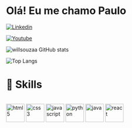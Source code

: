 
# Olá! Eu me chamo Paulo

[![Linkedin](    https://img.shields.io/badge/LinkedIn-0077B5?style=for-the-badge&logo=linkedin&logoColor=white)](www.linkedin.com/in/paulo-amancio-4b7bbb247
)

[![Youtube](https://img.shields.io/badge/YouTube-FF0000?style=for-the-badge&logo=youtube&logoColor=white)]()

![willsouzaa GitHub stats](https://github-readme-stats.vercel.app/api?username=willsouzaa&show_icons=true&theme=dark)

![Top Langs](https://github-readme-stats.vercel.app/api/top-langs/?username=willsouzaa&langs_count=8)


# 🚀 Skills

<div style="display: inline-block "><br>
<img height=50 align="center" alt="html5" src="https://img.shields.io/badge/HTML5-E34F26?style=for-the-badge&logo=html5&logoColor=white">

</div>
<div style="display: inline-block "><br>
<img height=50 align="center" alt="css3" src="https://img.shields.io/badge/CSS3-1572B6?style=for-the-badge&logo=css3&logoColor=white">
</div>
<div style="display: inline-block "><br>
<img height=50 align="center" alt="javascript" src="https://img.shields.io/badge/JavaScript-323330?style=for-the-badge&logo=javascript&logoColor=F7DF1E">
</div>
<div style="display: inline-block "><br>
<img height=50 align="center" alt="python" src="https://img.shields.io/badge/Python-3776AB?style=for-the-badge&logo=python&logoColor=white">
</div>
<div style="display: inline-block "><br>
<img height=50 align="center" alt="java" src="https://img.shields.io/badge/Java-ED8B00?style=for-the-badge&logo=openjdk&logoColor=white">
</div>
<div style="display: inline-block "><br>
<img height=50 align="center" alt="react" src="https://img.shields.io/badge/React-20232A?style=for-the-badge&logo=react&logoColor=61DAFB">
</div>
